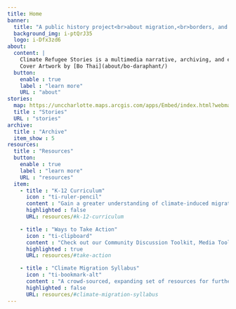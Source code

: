 ```yaml
---
title: Home
banner:
  title: "A public history project<br>about migration,<br>borders, and the fight for<br>climate justice"
  background_img: i-ptQrJ35
  logo: i-Dfx3zd6
about:
  content: |
    Climate Refugee Stories is a multimedia narrative, archiving, and education project that uplifts the stories of people around the world who have been displaced by direct or indirect impacts of climate change, and documents the ways communities are resilient in the face of overlapping crises--including the COVID-19 pandemic.
    Cover Artwork by [Bo Thai](about/bo-daraphant/)
  button:
    enable : true
    label : "learn more"
    URL : "about"
stories:
  map: https://unccharlotte.maps.arcgis.com/apps/Embed/index.html?webmap=9fbe51f045714ea3bfe7cddcf8b5ee04&extent=-180,-66.8537,180,78.2462&zoom=true&previewImage=false&scale=true&disable_scroll=true&theme=light
  title : "Stories"
  URL : "stories"
archive:
  title : "Archive"
  item_show : 5
resources:
  title : "Resources"
  button:
    enable : true
    label : "learn more"
    URL : "resources"
  item:
    - title : "K-12 Curriculum"
      icon : "ti-ruler-pencil"
      content : "Gain a greater understanding of climate-induced migration, and how it fits within the broader phenomenon of human migration."
      highlighted : false
      URL: resources/#k-12-curriculum

    - title : "Ways to Take Action"
      icon : "ti-clipboard"
      content : "Check out our Community Discussion Toolkit, Media Toolkit, Organizations, and more!"
      highlighted : true
      URL: resources/#take-action

    - title : "Climate Migration Syllabus"
      icon : "ti-bookmark-alt"
      content : "A crowd-sourced, expanding set of resources for further reading, research, and action."
      highlighted : false
      URL: resources/#climate-migration-syllabus
---
```

